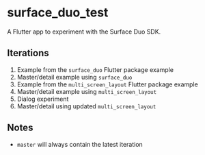 # surface_duo_test

A Flutter app to experiment with the Surface Duo SDK.

## Iterations

1) Example from the `surface_duo` Flutter package example
2) Master/detail example using `surface_duo`
3) Example from the `multi_screen_layout` Flutter package example
4) Master/detail example using `multi_screen_layout`
5) Dialog experiment
6) Master/detail using updated `multi_screen_layout`

## Notes
- `master` will always contain the latest iteration